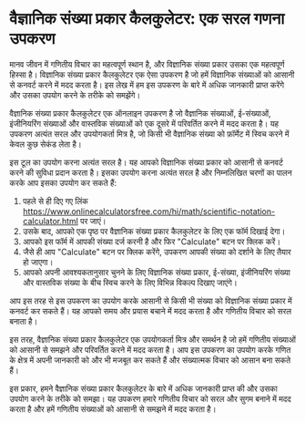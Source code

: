वैज्ञानिक संख्या प्रकार कैलकुलेटर: एक सरल गणना उपकरण
====================================================

मानव जीवन में गणितीय विचार का महत्वपूर्ण स्थान है, और विज्ञानिक संख्या प्रकार उसका एक महत्वपूर्ण हिस्सा है। विज्ञानिक संख्या प्रकार कैलकुलेटर एक ऐसा उपकरण है जो हमें विज्ञानिक संख्याओं को आसानी से कनवर्ट करने में मदद करता है। इस लेख में हम इस उपकरण के बारे में अधिक जानकारी प्राप्त करेंगे और उसका उपयोग करने के तरीके को समझेंगे।

वैज्ञानिक संख्या प्रकार कैलकुलेटर एक ऑनलाइन उपकरण है जो वैज्ञानिक संख्याओं, ई-संख्याओं, इंजीनियरिंग संख्याओं और वास्तविक संख्याओं को एक दूसरे में परिवर्तित करने में मदद करता है। यह उपकरण अत्यंत सरल और उपयोगकर्ता मित्र है, जो किसी भी वैज्ञानिक संख्या को फ़ॉर्मेट में स्विच करने में केवल कुछ सेकंड लेता है।

इस टूल का उपयोग करना अत्यंत सरल है। यह आपको विज्ञानिक संख्या प्रकार को आसानी से कनवर्ट करने की सुविधा प्रदान करता है। इसका उपयोग करना अत्यंत सरल है और निम्नलिखित चरणों का पालन करके आप इसका उपयोग कर सकते हैं:

1. पहले से ही दिए गए लिंक <https://www.onlinecalculatorsfree.com/hi/math/scientific-notation-calculator.html> पर जाएं।
2. उसके बाद, आपको एक पृष्ठ पर वैज्ञानिक संख्या प्रकार कैलकुलेटर के लिए एक फॉर्म दिखाई देगा।
3. आपको इस फॉर्म में आपकी संख्या दर्ज करनी है और फिर "Calculate" बटन पर क्लिक करें।
4. जैसे ही आप "Calculate" बटन पर क्लिक करेंगे, उपकरण आपकी संख्या को दर्शाने के लिए तैयार हो जाएगा।
5. आपको अपनी आवश्यकतानुसार चुनने के लिए विज्ञानिक संख्या प्रकार, ई-संख्या, इंजीनियरिंग संख्या और वास्तविक संख्या के बीच स्विच करने के लिए विभिन्न विकल्प दिखाए जाएंगे।

आप इस तरह से इस उपकरण का उपयोग करके आसानी से किसी भी संख्या को विज्ञानिक संख्या प्रकार में कनवर्ट कर सकते हैं। यह आपको समय और प्रयास बचाने में मदद करता है और गणितीय विचार को सरल बनाता है।

इस तरह, वैज्ञानिक संख्या प्रकार कैलकुलेटर एक उपयोगकर्ता मित्र और समर्थन है जो हमें गणितीय संख्याओं को आसानी से समझने और परिवर्तित करने में मदद करता है। आप इस उपकरण का उपयोग करके गणित के क्षेत्र में अपनी जानकारी को और भी मजबूत कर सकते हैं और संख्यात्मक विचार को आसान बना सकते हैं।

इस प्रकार, हमने वैज्ञानिक संख्या प्रकार कैलकुलेटर के बारे में अधिक जानकारी प्राप्त की और उसका उपयोग करने के तरीके को समझा। यह उपकरण हमारे गणितीय विचार को सरल और सुगम बनाने में मदद करता है और हमें गणितीय संख्याओं को आसानी से समझने में मदद करता है।